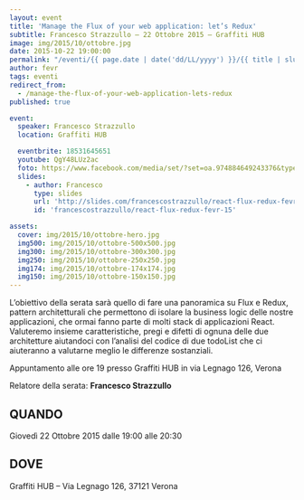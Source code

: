 ```yaml
---
layout: event
title: 'Manage the Flux of your web application: let’s Redux'
subtitle: Francesco Strazzullo – 22 Ottobre 2015 – Graffiti HUB
image: img/2015/10/ottobre.jpg
date: 2015-10-22 19:00:00
permalink: "/eventi/{{ page.date | date('dd/LL/yyyy') }}/{{ title | slug }}/index.html"
author: fevr
tags: eventi
redirect_from:
  - /manage-the-flux-of-your-web-application-lets-redux
published: true

event:
  speaker: Francesco Strazzullo
  location: Graffiti HUB

  eventbrite: 18531645651
  youtube: QgY48LUz2ac
  foto: https://www.facebook.com/media/set/?set=oa.974884649243376&type=1
  slides:
    - author: Francesco
      type: slides
      url: 'http://slides.com/francescostrazzullo/react-flux-redux-fevr-15/'
      id: 'francescostrazzullo/react-flux-redux-fevr-15'

assets:
  cover: img/2015/10/ottobre-hero.jpg
  img500: img/2015/10/ottobre-500x500.jpg
  img300: img/2015/10/ottobre-300x300.jpg
  img250: img/2015/10/ottobre-250x250.jpg
  img174: img/2015/10/ottobre-174x174.jpg
  img150: img/2015/10/ottobre-150x150.jpg
---
```


L’obiettivo della serata sarà quello di fare una panoramica su Flux e Redux, pattern architetturali che
permettono di isolare la business logic delle nostre applicazioni, che ormai fanno parte di molti stack di
applicazioni React.
Valuteremo insieme caratteristiche, pregi e difetti di ognuna delle due architetture aiutandoci con l’analisi
del codice di due todoList che ci aiuteranno a valutarne meglio le differenze sostanziali.

Appuntamento alle ore 19 presso Graffiti HUB in via Legnago 126, Verona

Relatore della serata: **Francesco Strazzullo**

## QUANDO

Giovedì 22 Ottobre 2015 dalle 19:00 alle 20:30

## DOVE

Graffiti HUB – Via Legnago 126, 37121 Verona

